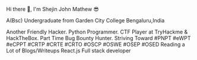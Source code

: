 
Hi there 👋, I'm Shejin John Mathew
😎

A(Bsc) Undergraduate from Garden City College Bengaluru,India


Another Friendly Hacker.
Python Programmer.
CTF Player at TryHackme & HackTheBox.
Part Time Bug Bounty Hunter.
Striving Toward #PNPT #eWPT #eCPPT #CRTP #CRTE #CRTO #OSCP #OSWE #OSEP #OSED
Reading a Lot of Blogs/Writeups
React.js
Full stack developer
